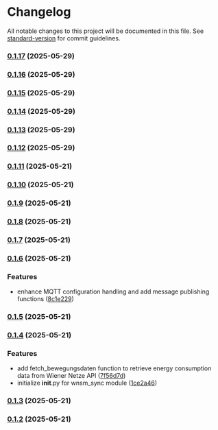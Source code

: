 # Changelog

All notable changes to this project will be documented in this file. See [standard-version](https://github.com/conventional-changelog/standard-version) for commit guidelines.

### [0.1.17](https://github.com/ZakiZtraki/haos-addon-wnsm-dev/compare/v0.1.16...v0.1.17) (2025-05-29)

### [0.1.16](https://github.com/ZakiZtraki/haos-addon-wnsm-dev/compare/v0.1.15...v0.1.16) (2025-05-29)

### [0.1.15](https://github.com/ZakiZtraki/haos-addon-wnsm-dev/compare/v0.1.14...v0.1.15) (2025-05-29)

### [0.1.14](https://github.com/ZakiZtraki/haos-addon-wnsm-dev/compare/v0.1.13...v0.1.14) (2025-05-29)

### [0.1.13](https://github.com/ZakiZtraki/haos-addon-wnsm-dev/compare/v0.1.12...v0.1.13) (2025-05-29)

### [0.1.12](https://github.com/ZakiZtraki/haos-addon-wnsm-dev/compare/v0.1.11...v0.1.12) (2025-05-29)

### [0.1.11](https://github.com/ZakiZtraki/haos-addon-wnsm-dev/compare/v0.1.10...v0.1.11) (2025-05-21)

### [0.1.10](https://github.com/ZakiZtraki/haos-addon-wnsm-dev/compare/v0.1.9...v0.1.10) (2025-05-21)

### [0.1.9](https://github.com/ZakiZtraki/haos-addon-wnsm-dev/compare/v0.1.8...v0.1.9) (2025-05-21)

### [0.1.8](https://github.com/ZakiZtraki/haos-addon-wnsm-dev/compare/v0.1.7...v0.1.8) (2025-05-21)

### [0.1.7](https://github.com/ZakiZtraki/haos-addon-wnsm-dev/compare/v0.1.6...v0.1.7) (2025-05-21)

### [0.1.6](https://github.com/ZakiZtraki/haos-addon-wnsm-dev/compare/v0.1.5...v0.1.6) (2025-05-21)


### Features

* enhance MQTT configuration handling and add message publishing functions ([8c1e229](https://github.com/ZakiZtraki/haos-addon-wnsm-dev/commit/8c1e229e5b53b82e0059d1459023ae10d650a9b6))

### [0.1.5](https://github.com/ZakiZtraki/haos-addon-wnsm-dev/compare/v0.1.4...v0.1.5) (2025-05-21)

### [0.1.4](https://github.com/ZakiZtraki/haos-addon-wnsm-dev/compare/v0.1.3...v0.1.4) (2025-05-21)


### Features

* add fetch_bewegungsdaten function to retrieve energy consumption data from Wiener Netze API ([7f56d7d](https://github.com/ZakiZtraki/haos-addon-wnsm-dev/commit/7f56d7df6cd2f3e08cf8e5f35a86e2dffded5fc9))
* initialize __init__.py for wnsm_sync module ([1ce2a46](https://github.com/ZakiZtraki/haos-addon-wnsm-dev/commit/1ce2a469995e366426fe7cf9b1df3123a152aa0b))

### [0.1.3](https://github.com/ZakiZtraki/haos-addon-wnsm-dev/compare/v0.1.2...v0.1.3) (2025-05-21)

### [0.1.2](https://github.com/ZakiZtraki/haos-addon-wnsm-dev/compare/v0.1.1...v0.1.2) (2025-05-21)
